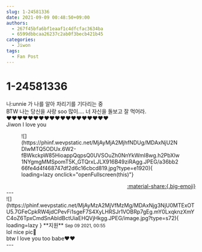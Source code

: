 ```yaml
---
slug: 1-24581336
date: 2021-09-09 00:48:50+09:00
authors:
  - 267f45bfa6bf1eaaf1c4dfcfac3634ba
  - 6599dbbcaa26237c2ab0f3becb421b45
categories:
  - Jiwon
tags:
  - Fan Post
---
```


# 1-24581336

<div class="post-container" markdown="1">
<div class="content-container md-sidebar__scrollwrap" markdown="1">

나:unnie 가 나를 알아 차리기를 기다리는 중<br>BTW 나는 당신을 사랑 soo 많이.... 너 자신을 돌보고 잘 먹어라.<br>♥️♥️♥️♥️♥️♥️♥️♥️♥️♥️♥️♥️♥️♥️♥️♥️♥️♥️♥️<br>Jiwon I love you<br>
<figure markdown="1">
![](https://phinf.wevpstatic.net/MjAyMjA2MjhfNDUg/MDAxNjU2NDIwMTQ5ODUx.6W2-fBWkckpW85HioappQqpsQ0UVSOuZh0NnYkWmI8wg.h2PbXlw1NYgmgMMSpomT5K_GTQrxLJLX916B49ziRAgg.JPEG/a36bb266fe4d4f468747df2d6c16cbcd819.jpg?type=e1920){ loading=lazy onclick="openFullscreen(this)"}
</figure>


</div>
</div>

<div style="text-align: right;" markdown="1">
<a href="https://weverse.io/fromis9/fanpost/1-24581336" style="text-align: right;">:material-share:{.big-emoji}</a>
</div>
---

<div class="comments-container md-sidebar__scrollwrap" markdown="1">
<div class="comment" markdown="1">
<div class='id-container' markdown="1">
![](https://phinf.wevpstatic.net/MjAyMzA2MjVfMzMg/MDAxNjg3NjU0MTExOTU5.7GFeCpkRW4jdCPevFi1sgeF7S4XyLHRSJr1VOBRp7gEg.mY0LxqknzXmYC4oZ6TpxCmdSnAbldBctUiaEHQVjHkgg.JPEG/image.jpg?type=s72){ loading=lazy }
**<span class="artist">지원</span>** <small>Sep 09 2021, 00:55</small><br>
</div>
<div class='comment-body' markdown="1">
lol nice pic👻<br>btw I love you too babe❤️❤️
</div>
</div>
</div>
---
